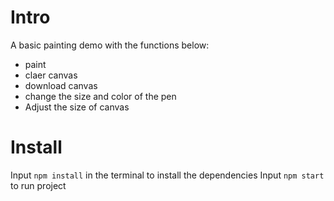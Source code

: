 
# Intro
A basic painting demo with the functions below:
- paint
- claer canvas
- download canvas
- change the size and color of the pen 
- Adjust the size of canvas

# Install
Input `npm install` in the terminal to install the dependencies
Input `npm start` to run project
